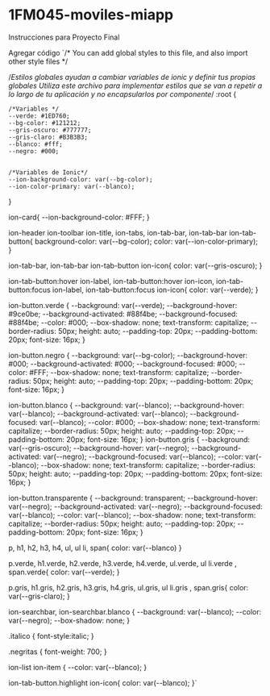 # 1FM045-moviles-miapp
Instrucciones para Proyecto Final

Agregar código
`/* You can add global styles to this file, and also import other style files */

/*Estilos globales ayudan a cambiar variables de ionic y definir tus propias globales
Utiliza este archivo para implementar estilos que se van a repetir a lo largo de tu aplicación
y no encapsularlos por componente*/
:root {
    
    /*Variables */
    --verde: #1ED760;
    --bg-color: #121212;
    --gris-oscuro: #777777;
    --gris-claro: #B3B3B3;
    --blanco: #fff;
    --negro: #000;


    /*Variables de Ionic*/
    --ion-background-color: var(--bg-color);
    --ion-color-primary: var(--blanco);
    
}

ion-card{
    --ion-background-color: #FFF;
}

ion-header ion-toolbar ion-title,
ion-tabs, 
ion-tab-bar, ion-tab-bar ion-tab-button{
    background-color: var(--bg-color);
    color: var(--ion-color-primary);
}

ion-tab-bar, ion-tab-bar ion-tab-button ion-icon{
    color: var(--gris-oscuro);
}

ion-tab-button:hover ion-label,
ion-tab-button:hover ion-icon,
ion-tab-button:focus ion-label,
ion-tab-button:focus ion-icon{
    color: var(--verde);
}

ion-button.verde {
    --background: var(--verde);
    --background-hover: #9ce0be;
    --background-activated: #88f4be;
    --background-focused: #88f4be;
    --color: #000;
    --box-shadow: none;
    text-transform: capitalize;
    --border-radius: 50px;
    height: auto;
    --padding-top: 20px;
    --padding-bottom: 20px;
    font-size: 16px;
}

ion-button.negro {
    --background: var(--bg-color);
    --background-hover: #000;
    --background-activated: #000;
    --background-focused: #000;
    --color: #FFF;
    --box-shadow: none;
    text-transform: capitalize;
    --border-radius: 50px;
    height: auto;
    --padding-top: 20px;
    --padding-bottom: 20px;
    font-size: 16px;
}


ion-button.blanco {
    --background: var(--blanco);
    --background-hover: var(--blanco);
    --background-activated: var(--blanco);
    --background-focused: var(--blanco);
    --color: #000;
    --box-shadow: none;
    text-transform: capitalize;
    --border-radius: 50px;
    height: auto;
    --padding-top: 20px;
    --padding-bottom: 20px;
    font-size: 16px;
}
ion-button.gris {
    --background: var(--gris-oscuro);
    --background-hover: var(--negro);
    --background-activated: var(--negro);
    --background-focused: var(--blanco);
    --color: var(--blanco);
    --box-shadow: none;
    text-transform: capitalize;
    --border-radius: 50px;
    height: auto;
    --padding-top: 20px;
    --padding-bottom: 20px;
    font-size: 16px;
}

ion-button.transparente {
    --background: transparent;
    --background-hover: var(--negro);
    --background-activated: var(--negro);
    --background-focused: var(--blanco);
    --color: var(--blanco);
    --box-shadow: none;
    text-transform: capitalize;
    --border-radius: 50px;
    height: auto;
    --padding-top: 20px;
    --padding-bottom: 20px;
    font-size: 16px;
}

p, h1, h2, h3, h4, ul, ul li, span{
    color: var(--blanco)
}

p.verde, h1.verde, h2.verde, h3.verde, h4.verde, ul.verde, ul li.verde , span.verde{
    color: var(--verde);
}

p.gris, h1.gris, h2.gris, h3.gris, h4.gris, ul.gris, ul li.gris , span.gris{
    color: var(--gris-claro);
}


ion-searchbar, ion-searchbar.blanco {
    --background: var(--blanco);
    --color: var(--negro);
    --box-shadow: none;
}

.italico {
    font-style:italic;
}

.negritas {
    font-weight: 700;
}

ion-list ion-item {
    --color: var(--blanco);
}

ion-tab-button.highlight ion-icon{
    color: var(--blanco);
}`
